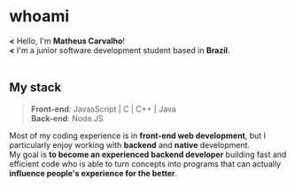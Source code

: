 # whoami
**<** Hello, I'm <b>Matheus Carvalho</b>!<br>
**<** I'm a junior software development student based in **Brazil**.
<br><br>

## My stack
> **Front-end**: JavasScript | C | C++ | Java<br>
> **Back-end**: Node.JS<br>

Most of my coding experience is in **front-end web development**, but I particularly enjoy working with **backend** and **native** development.<br>My goal is **to become an experienced backend developer** building fast and efficient code who is able to turn concepts into programs that can actually **influence people's experience for the better**.

<!--
**MACARVALH0/MACARVALH0** is a ✨ _special_ ✨ repository because its `README.md` (this file) appears on your GitHub profile.

Here are some ideas to get you started:

- 🔭 I’m currently working on ...
- 🌱 I’m currently learning ...
- 👯 I’m looking to collaborate on ...
- 🤔 I’m looking for help with ...
- 💬 Ask me about ...
- 📫 How to reach me: ...
- 😄 Pronouns: ...
- ⚡ Fun fact: ...
-->
